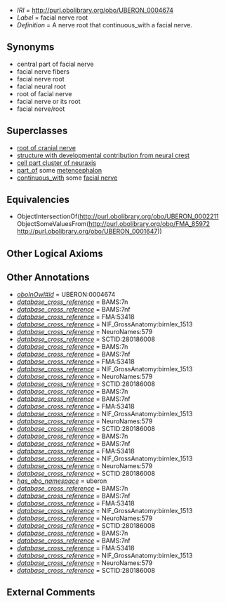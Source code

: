  * *IRI* = http://purl.obolibrary.org/obo/UBERON_0004674
 * *Label* = facial nerve root
 * *Definition* = A nerve root that continuous_with a facial nerve.

## Synonyms

 * central part of facial nerve
 * facial nerve fibers
 * facial nerve root
 * facial neural root
 * root of facial nerve
 * facial nerve or its root
 * facial nerve/root

## Superclasses

 * [root of cranial nerve](../../UBERON/43/UBERON_0006843.md)
 * [structure with developmental contribution from neural crest](../../UBERON/14/UBERON_0010314.md)
 * [cell part cluster of neuraxis](../../UBERON/15/UBERON_0011215.md)
 * [part_of](../../BFO/50/BFO_0000050.md) some [metencephalon](../../UBERON/95/UBERON_0001895.md)
 * [continuous_with](../../FMA/72/FMA_85972.md) some [facial nerve](../../UBERON/47/UBERON_0001647.md)

## Equivalencies

 * ObjectIntersectionOf(<http://purl.obolibrary.org/obo/UBERON_0002211> ObjectSomeValuesFrom(<http://purl.obolibrary.org/obo/FMA_85972> <http://purl.obolibrary.org/obo/UBERON_0001647>))

## Other Logical Axioms


## Other Annotations

 * *[oboInOwl#id](../../id/oboInOwl#id.md)* = UBERON:0004674
 * *[database_cross_reference](../../ef/oboInOwl#hasDbXref.md)* = BAMS:7n
 * *[database_cross_reference](../../ef/oboInOwl#hasDbXref.md)* = BAMS:7nf
 * *[database_cross_reference](../../ef/oboInOwl#hasDbXref.md)* = FMA:53418
 * *[database_cross_reference](../../ef/oboInOwl#hasDbXref.md)* = NIF_GrossAnatomy:birnlex_1513
 * *[database_cross_reference](../../ef/oboInOwl#hasDbXref.md)* = NeuroNames:579
 * *[database_cross_reference](../../ef/oboInOwl#hasDbXref.md)* = SCTID:280186008
 * *[database_cross_reference](../../ef/oboInOwl#hasDbXref.md)* = BAMS:7n
 * *[database_cross_reference](../../ef/oboInOwl#hasDbXref.md)* = BAMS:7nf
 * *[database_cross_reference](../../ef/oboInOwl#hasDbXref.md)* = FMA:53418
 * *[database_cross_reference](../../ef/oboInOwl#hasDbXref.md)* = NIF_GrossAnatomy:birnlex_1513
 * *[database_cross_reference](../../ef/oboInOwl#hasDbXref.md)* = NeuroNames:579
 * *[database_cross_reference](../../ef/oboInOwl#hasDbXref.md)* = SCTID:280186008
 * *[database_cross_reference](../../ef/oboInOwl#hasDbXref.md)* = BAMS:7n
 * *[database_cross_reference](../../ef/oboInOwl#hasDbXref.md)* = BAMS:7nf
 * *[database_cross_reference](../../ef/oboInOwl#hasDbXref.md)* = FMA:53418
 * *[database_cross_reference](../../ef/oboInOwl#hasDbXref.md)* = NIF_GrossAnatomy:birnlex_1513
 * *[database_cross_reference](../../ef/oboInOwl#hasDbXref.md)* = NeuroNames:579
 * *[database_cross_reference](../../ef/oboInOwl#hasDbXref.md)* = SCTID:280186008
 * *[database_cross_reference](../../ef/oboInOwl#hasDbXref.md)* = BAMS:7n
 * *[database_cross_reference](../../ef/oboInOwl#hasDbXref.md)* = BAMS:7nf
 * *[database_cross_reference](../../ef/oboInOwl#hasDbXref.md)* = FMA:53418
 * *[database_cross_reference](../../ef/oboInOwl#hasDbXref.md)* = NIF_GrossAnatomy:birnlex_1513
 * *[database_cross_reference](../../ef/oboInOwl#hasDbXref.md)* = NeuroNames:579
 * *[database_cross_reference](../../ef/oboInOwl#hasDbXref.md)* = SCTID:280186008
 * *[has_obo_namespace](../../ce/oboInOwl#hasOBONamespace.md)* = uberon
 * *[database_cross_reference](../../ef/oboInOwl#hasDbXref.md)* = BAMS:7n
 * *[database_cross_reference](../../ef/oboInOwl#hasDbXref.md)* = BAMS:7nf
 * *[database_cross_reference](../../ef/oboInOwl#hasDbXref.md)* = FMA:53418
 * *[database_cross_reference](../../ef/oboInOwl#hasDbXref.md)* = NIF_GrossAnatomy:birnlex_1513
 * *[database_cross_reference](../../ef/oboInOwl#hasDbXref.md)* = NeuroNames:579
 * *[database_cross_reference](../../ef/oboInOwl#hasDbXref.md)* = SCTID:280186008
 * *[database_cross_reference](../../ef/oboInOwl#hasDbXref.md)* = BAMS:7n
 * *[database_cross_reference](../../ef/oboInOwl#hasDbXref.md)* = BAMS:7nf
 * *[database_cross_reference](../../ef/oboInOwl#hasDbXref.md)* = FMA:53418
 * *[database_cross_reference](../../ef/oboInOwl#hasDbXref.md)* = NIF_GrossAnatomy:birnlex_1513
 * *[database_cross_reference](../../ef/oboInOwl#hasDbXref.md)* = NeuroNames:579
 * *[database_cross_reference](../../ef/oboInOwl#hasDbXref.md)* = SCTID:280186008

## External Comments

